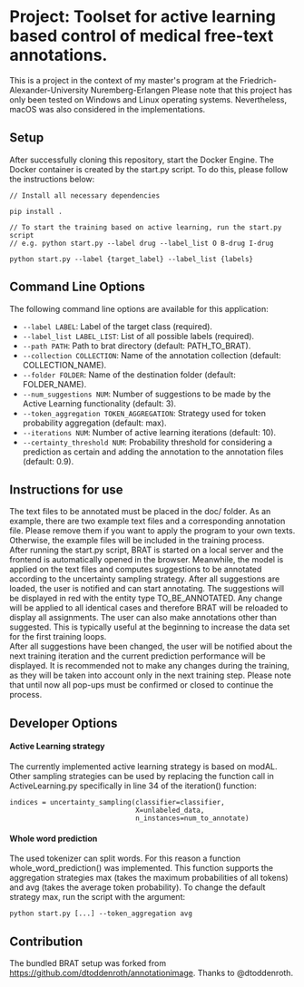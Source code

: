 # Project: Toolset for active learning based control of medical free-text annotations.

This is a project in the context of my master's program at the Friedrich-Alexander-University Nuremberg-Erlangen
Please note that this project has only been tested on Windows and Linux operating systems. Nevertheless, macOS was also considered in the implementations.

## Setup

After successfully cloning this repository, start the Docker Engine. The Docker container is created by the start.py script. To do this, please follow the instructions below:
```
// Install all necessary dependencies

pip install .

// To start the training based on active learning, run the start.py script
// e.g. python start.py --label drug --label_list O B-drug I-drug

python start.py --label {target_label} --label_list {labels}
```

## Command Line Options

The following command line options are available for this application:

- `--label LABEL`: Label of the target class (required).
- `--label_list LABEL_LIST`: List of all possible labels (required).
- `--path PATH`: Path to brat directory (default: PATH_TO_BRAT).
- `--collection COLLECTION`: Name of the annotation collection (default: COLLECTION_NAME).
- `--folder FOLDER`: Name of the destination folder (default: FOLDER_NAME).
- `--num_suggestions NUM`: Number of suggestions to be made by the Active Learning functionality (default: 3).
- `--token_aggregation TOKEN_AGGREGATION`: Strategy used for token probability aggregation (default: max).
- `--iterations NUM`: Number of active learning iterations (default: 10).
- `--certainty_threshold NUM`: Probability threshold for considering a prediction as certain and adding the annotation to the annotation files (default: 0.9).


## Instructions for use

The text files to be annotated must be placed in the doc/ folder. As an example, there are two example text files and a corresponding annotation file. Please remove them if you want to apply the program to your own texts. Otherwise, the example files will be included in the training process.\
After running the start.py script, BRAT is started on a local server and the frontend is automatically opened in the browser. Meanwhile, the model is applied on the text files and computes suggestions to be annotated according to the uncertainty sampling strategy. After all suggestions are loaded, the user is notified and can start annotating. The suggestions will be displayed in red with the entity type TO_BE_ANNOTATED. Any change will be applied to all identical cases and therefore BRAT will be reloaded to display all assignments. The user can also make annotations other than suggested. This is typically useful at the beginning to increase the data set for the first training loops.\
After all suggestions have been changed, the user will be notified about the next training iteration and the current prediction performance will be displayed. It is recommended not to make any changes during the training, as they will be taken into account only in the next training step. Please note that until now all pop-ups must be confirmed or closed to continue the process.


## Developer Options

#### Active Learning strategy
The currently implemented active learning strategy is based on modAL. Other sampling strategies can be used by replacing the function call in ActiveLearning.py specifically in line 34 of the iteration() function:
```
indices = uncertainty_sampling(classifier=classifier, 
                               X=unlabeled_data, 
                               n_instances=num_to_annotate)
```

#### Whole word prediction
The used tokenizer can split words. For this reason a function whole_word_prediction() was implemented. This function supports the aggregation strategies max (takes the maximum probabilities of all tokens) and avg (takes the average token probability). To change the default strategy max, run the script with the argument:
```
python start.py [...] --token_aggregation avg
```


## Contribution

The bundled BRAT setup was forked from https://github.com/dtoddenroth/annotationimage. Thanks to @dtoddenroth.
